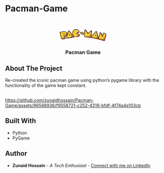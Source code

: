 # Pacman-Game
<br/>
<p align="center">
  <a href="https://github.com/zunaidhossain/Pacman-Game">
    <img src="readme-resources/Pacman-Game-Logo.png" alt="Logo" width="30%" height="30%">
  </a>

  <h3 align="center">Pacman Game</h3>



## About The Project

Re-created the iconic pacman game using python’s pygame library with the functionality of the game kept constant.
<br/>
<br/>



https://github.com/zunaidhossain/Pacman-Game/assets/96568936/f9558721-c252-4319-bfdf-4f74a4e103cb




## Built With

* Python
* PyGame

## Author

* **Zunaid Hossain** - *A Tech Enthusiast* - [Connect with me on LinkedIn](https://www.linkedin.com/in/zunaid-hossain-70b891235/)


